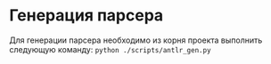 # Генерация парсера

Для генерации парсера необходимо из корня проекта выполнить следующую команду:
`python ./scripts/antlr_gen.py`
